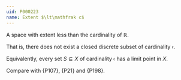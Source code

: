 ```yaml
---
uid: P000223
name: Extent $\lt\mathfrak c$
---
```


A space with extent less than the cardinality of $\mathbb R$.

That is, there does not exist a closed discrete subset of cardinality $\mathfrak c$.

Equivalently, every set $S \subseteq X$ of cardinality $\mathfrak c$ has a limit point in $X$.

Compare with {P107}, {P21} and {P198}.
